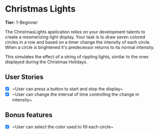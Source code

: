 # Christmas Lights

**Tier:** 1-Beginner

The ChristmasLights application relies on your development talents to create
a mesmerizing light display. Your task is to draw seven colored circles
in a row and based on a timer change the intensity of each circle. When
a circle is brightened it's predecessor returns to its normal intensity.

This simulates the effect of a string of rippling lights, similar to the ones
displayed during the Christmas Holidays.

## User Stories

-   [x] ~User can press a button to start and stop the display~
-   [x] ~User can change the interval of time controlling the change in intensity~

## Bonus features

-   [x] ~User can select the color used to fill each circle~
